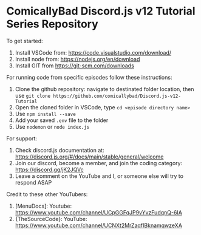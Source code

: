 # ComicallyBad Discord.js v12 Tutorial Series Repository
To get started:
1. Install VSCode from: https://code.visualstudio.com/download/
2. Install node from: https://nodejs.org/en/download
3. Install GIT from https://git-scm.com/downloads

For running code from specific episodes follow these instructions:
1. Clone the github repository: navigate to destinated folder location, then use `git clone https://github.com/comicallybad/Discord.js-v12-Tutorial`
2. Open the cloned folder in VSCode, type `cd <episode directory name>`
3. Use `npm install --save`
4. Add your saved `.env` file to the folder
5. Use `nodemon` or `node index.js`

For support:
1. Check discord.js documentation at: https://discord.js.org/#/docs/main/stable/general/welcome
2. Join our discord, become a member, and join the coding category: https://discord.gg/jK2JQVc
3. Leave a comment on the YouTube and I, or someone else will try to respond ASAP

Credit to these other YouTubers:
1. [MenuDocs]: Youtube: https://www.youtube.com/channel/UCpGGFqJP9vYvzFudqnQ-6IA
2. {TheSourceCode}: YouTube: https://www.youtube.com/channel/UCNXt2MrZaqfIBknamqwzeXA
